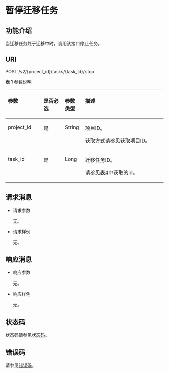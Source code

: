 # 暂停迁移任务<a name="oms_api_0042"></a>

## 功能介绍<a name="zh-cn_topic_0245075063_section65213800"></a>

当迁移任务处于迁移中时，调用该接口停止任务。

## URI<a name="zh-cn_topic_0245075063_section50053294"></a>

POST /v2/\{project\_id\}/tasks/\{task\_id\}/stop

**表 1**  参数说明

<a name="zh-cn_topic_0245075063_table1411192041015"></a>
<table><thead align="left"><tr id="zh-cn_topic_0245075063_row1611192017103"><th class="cellrowborder" valign="top" width="22.55%" id="mcps1.2.5.1.1"><p id="zh-cn_topic_0245075063_p15112206101"><a name="zh-cn_topic_0245075063_p15112206101"></a><a name="zh-cn_topic_0245075063_p15112206101"></a>参数</p>
</th>
<th class="cellrowborder" valign="top" width="13.63%" id="mcps1.2.5.1.2"><p id="zh-cn_topic_0245075063_p111132061010"><a name="zh-cn_topic_0245075063_p111132061010"></a><a name="zh-cn_topic_0245075063_p111132061010"></a>是否必选</p>
</th>
<th class="cellrowborder" valign="top" width="12.5%" id="mcps1.2.5.1.3"><p id="zh-cn_topic_0245075063_p1437317915593"><a name="zh-cn_topic_0245075063_p1437317915593"></a><a name="zh-cn_topic_0245075063_p1437317915593"></a>参数类型</p>
</th>
<th class="cellrowborder" valign="top" width="51.32%" id="mcps1.2.5.1.4"><p id="zh-cn_topic_0245075063_p1111120191014"><a name="zh-cn_topic_0245075063_p1111120191014"></a><a name="zh-cn_topic_0245075063_p1111120191014"></a>描述</p>
</th>
</tr>
</thead>
<tbody><tr id="zh-cn_topic_0245075063_row1311620191014"><td class="cellrowborder" valign="top" width="22.55%" headers="mcps1.2.5.1.1 "><p id="zh-cn_topic_0245075063_p911220161020"><a name="zh-cn_topic_0245075063_p911220161020"></a><a name="zh-cn_topic_0245075063_p911220161020"></a>project_id</p>
</td>
<td class="cellrowborder" valign="top" width="13.63%" headers="mcps1.2.5.1.2 "><p id="zh-cn_topic_0245075063_p1211102012106"><a name="zh-cn_topic_0245075063_p1211102012106"></a><a name="zh-cn_topic_0245075063_p1211102012106"></a>是</p>
</td>
<td class="cellrowborder" valign="top" width="12.5%" headers="mcps1.2.5.1.3 "><p id="zh-cn_topic_0245075063_p537319125913"><a name="zh-cn_topic_0245075063_p537319125913"></a><a name="zh-cn_topic_0245075063_p537319125913"></a>String</p>
</td>
<td class="cellrowborder" valign="top" width="51.32%" headers="mcps1.2.5.1.4 "><p id="zh-cn_topic_0245075063_p1812182017100"><a name="zh-cn_topic_0245075063_p1812182017100"></a><a name="zh-cn_topic_0245075063_p1812182017100"></a>项目ID。</p>
<p id="zh-cn_topic_0245075063_p985432078"><a name="zh-cn_topic_0245075063_p985432078"></a><a name="zh-cn_topic_0245075063_p985432078"></a>获取方式请参见<a href="获取项目ID.md">获取项目ID</a>。</p>
</td>
</tr>
<tr id="zh-cn_topic_0245075063_row5791732161220"><td class="cellrowborder" valign="top" width="22.55%" headers="mcps1.2.5.1.1 "><p id="zh-cn_topic_0245075063_p1412102013108"><a name="zh-cn_topic_0245075063_p1412102013108"></a><a name="zh-cn_topic_0245075063_p1412102013108"></a>task_id</p>
</td>
<td class="cellrowborder" valign="top" width="13.63%" headers="mcps1.2.5.1.2 "><p id="zh-cn_topic_0245075063_p14121520161017"><a name="zh-cn_topic_0245075063_p14121520161017"></a><a name="zh-cn_topic_0245075063_p14121520161017"></a>是</p>
</td>
<td class="cellrowborder" valign="top" width="12.5%" headers="mcps1.2.5.1.3 "><p id="zh-cn_topic_0245075063_p53748918594"><a name="zh-cn_topic_0245075063_p53748918594"></a><a name="zh-cn_topic_0245075063_p53748918594"></a>Long</p>
</td>
<td class="cellrowborder" valign="top" width="51.32%" headers="mcps1.2.5.1.4 "><p id="zh-cn_topic_0245075063_p1221394353912"><a name="zh-cn_topic_0245075063_p1221394353912"></a><a name="zh-cn_topic_0245075063_p1221394353912"></a>迁移任务ID。</p>
<p id="zh-cn_topic_0245075063_p1792986165315"><a name="zh-cn_topic_0245075063_p1792986165315"></a><a name="zh-cn_topic_0245075063_p1792986165315"></a>请参见<a href="查询迁移任务列表.md#zh-cn_topic_0245075054_table46441279">表4</a>中获取的id。</p>
</td>
</tr>
</tbody>
</table>

## 请求消息<a name="zh-cn_topic_0245075063_section48738220"></a>

-   请求参数

    无。

-   请求样例

    无。


## 响应消息<a name="zh-cn_topic_0245075063_section35990804"></a>

-   响应参数

    无。

-   响应样例

    无。


## 状态码<a name="zh-cn_topic_0245074948_section43299552"></a>

状态码请参见[状态码](状态码.md)。

## 错误码<a name="zh-cn_topic_0245074948_section968175316304"></a>

请参见[错误码](错误码.md)。

